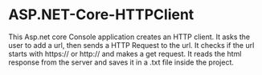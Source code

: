 # ASP.NET-Core-HTTPClient
This Asp.net core Console application creates an HTTP client. It asks the user to add a url, then sends a HTTP Request to the url. It checks if the url starts with  https:// or http:// and makes a get request. It reads the html response from the server and saves it in a .txt file inside the project.
